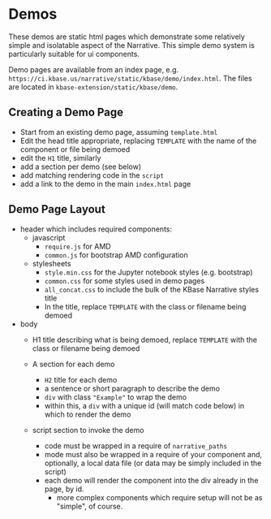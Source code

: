 # Demos

These demos are static html pages which demonstrate some relatively simple and isolatable aspect of the Narrative. This simple demo system is particularly suitable for ui components.

Demo pages are available from an index page, e.g. `https://ci.kbase.us/narrative/static/kbase/demo/index.html`. The files are located in `kbase-extension/static/kbase/demo`.

## Creating a Demo Page

- Start from an existing demo page, assuming `template.html` 
- Edit the head title appropriate, replacing `TEMPLATE` with the name of the component or file being demoed
- edit the `H1` title, similarly
- add a section per demo (see below)
- add matching rendering code in the `script`
- add a link to the demo in the main `index.html` page


## Demo Page Layout

- header which includes required components:
    - javascript
        - `require.js` for AMD
        - `common.js` for bootstrap AMD configuration
    - stylesheets
        - `style.min.css` for the Jupyter notebook styles (e.g. bootstrap)
        - `common.css` for some styles used in demo pages
        - `all_concat.css` to include the bulk of the KBase Narrative styles
    title
        - In the title, replace `TEMPLATE` with the class or filename being demoed
- body
    - H1 title describing what is being demoed, replace `TEMPLATE` with the class or filename being demoed
    - A section for each demo
        - `H2` title for each demo
        - a sentence or short paragraph to describe the demo
        - `div` with class `"Example"` to wrap the demo
        - within this, a `div` with a unique id (will match code below) in which to render the demo

    - script section to invoke the demo
        - code must be wrapped in a require of `narrative_paths`
        - mode must also be wrapped in a require of your component and, optionally, a local data file (or data may be simply included in the script)
        - each demo will render the component into the div already in the page, by id.
            - more complex components which require setup will not be as "simple", of course.

